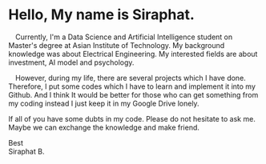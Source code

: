 # Hello, My name is Siraphat. 

  &emsp;Currently, I'm a Data Science and Artificial Intelligence student on Master's degree at Asian Institute of Technology.
  My background knowledge was about Electrical Engineering. My interested fields are about investment, AI model and psychology.<br />
  
  
  
  &emsp;However, during my life, there are several projects which I have done. Therefore, I put some codes which I have to learn and implement it into my Github. 
  And I think It would be better for those who can get something from my coding instead I just keep it in my Google Drive lonely.<br />
 
 
 
  If all of you have some dubts in my code. Please do not hesitate to ask me. Maybe we can exchange the knowledge and make friend.<br />
  
  Best<br />
  Siraphat B.
